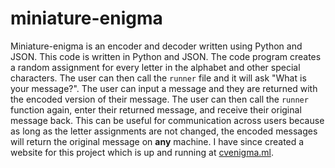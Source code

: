 # miniature-enigma
Miniature-enigma is an encoder and decoder written using Python and JSON. This code is written in Python and JSON. The code program creates a random assignment for every letter in the alphabet and other special characters. The user can then call the `runner` file and it will ask "What is your message?". The user can input a message and they are returned with the encoded version of their message. The user can then call the `runner` function again, enter their returned message, and receive their original message back. This can be useful for communication across users because as long as the letter assignments are not changed, the encoded messages will return the original message on __any__ machine. I have since created a website for this project which is up and running at [cvenigma.ml](http://cvenigma.ml).
